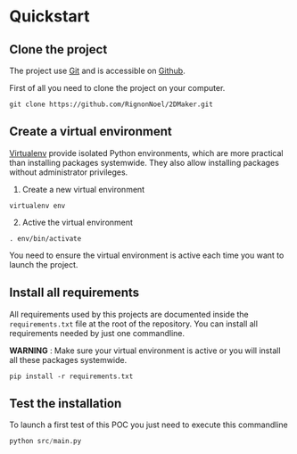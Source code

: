 # Quickstart

## Clone the project

The project use [Git](https://git-scm.com/) and is accessible on [Github](https://github.com/).

First of all you need to clone the project on your computer.

```
git clone https://github.com/RignonNoel/2DMaker.git
```

## Create a virtual environment

[Virtualenv](https://virtualenv.pypa.io/) provide isolated Python environments, which are more practical than installing packages systemwide. They also allow installing packages without administrator privileges.

1. Create a new virtual environment 
```
virtualenv env
```

2. Active the virtual environment

```
. env/bin/activate
```

You need to ensure the virtual environment is active each time you want to launch the project.

## Install all requirements

All requirements used by this projects are documented inside the `requirements.txt` file at the root of the repository.
You can install all requirements needed by just one commandline.

**WARNING** : Make sure your virtual environment is active or you will install all these packages systemwide. 
```
pip install -r requirements.txt
```
 
## Test the installation

To launch a first test of this POC you just 
need to execute this commandline

```python
python src/main.py
```